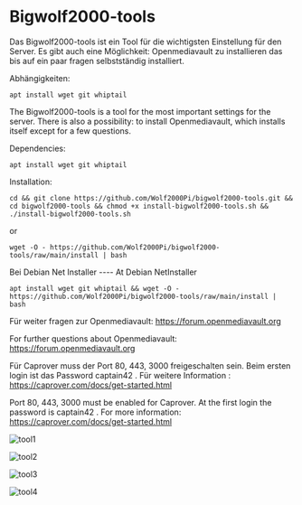 # Bigwolf2000-tools

Das Bigwolf2000-tools ist ein Tool für die wichtigsten Einstellung für den Server.
Es gibt auch eine Möglichkeit: 
Openmediavault zu installieren das bis auf ein paar fragen selbstständig installiert.

Abhängigkeiten: 
``` 
apt install wget git whiptail
```

The Bigwolf2000-tools is a tool for the most important settings for the server.
There is also a possibility:
to install Openmediavault, which installs itself except for a few questions.

Dependencies: 
``` 
apt install wget git whiptail
```
Installation:
```
cd && git clone https://github.com/Wolf2000Pi/bigwolf2000-tools.git && cd bigwolf2000-tools && chmod +x install-bigwolf2000-tools.sh && ./install-bigwolf2000-tools.sh
```
or
```
wget -O - https://github.com/Wolf2000Pi/bigwolf2000-tools/raw/main/install | bash
```

Bei Debian Net Installer ---- At Debian NetInstaller

```
apt install wget git whiptail && wget -O - https://github.com/Wolf2000Pi/bigwolf2000-tools/raw/main/install | bash
```
Für weiter fragen zur Openmediavault: https://forum.openmediavault.org

For further questions about Openmediavault: https://forum.openmediavault.org

Für Caprover muss der Port 80, 443, 3000 freigeschalten sein. Beim ersten login ist das Password captain42 . 
Für weitere Information : https://caprover.com/docs/get-started.html

Port 80, 443, 3000 must be enabled for Caprover. At the first login the password is captain42 .
For more information: https://caprover.com/docs/get-started.html

![tool1](https://user-images.githubusercontent.com/17816568/188281200-8337102b-3a96-400e-9cec-7989e609445f.JPG)

![tool2](https://user-images.githubusercontent.com/17816568/188281411-edc64f9c-e172-49a6-9c0f-ab2812dbef89.JPG)

![tool3](https://user-images.githubusercontent.com/17816568/188281412-c7f8eb3c-0900-4b5d-aa3d-6f6b620b9bb9.JPG)

![tool4](https://user-images.githubusercontent.com/17816568/188281413-5a932493-acca-4247-ab96-bbf1b28c1a06.JPG)


